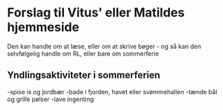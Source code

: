 # Forslag til Vitus' eller Matildes hjemmeside
Den kan handle om at læse, eller om at skrive bøger - og så kan den selvfølgelig handle om RL, eller bare om sommerferie

## Yndlingsaktiviteter i sommerferien
-spise is og jordbær
-bade i fjorden, havet eller svømmehallen
-tænde bål og grille pølser
-lave ingenting
